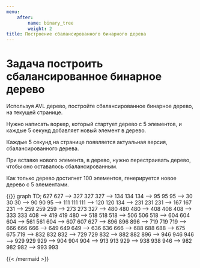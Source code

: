 ```yaml
---
menu:
    after:
        name: binary_tree
        weight: 2
title: Построение сбалансированного бинарного дерева
---
```


# Задача построить сбалансированное бинарное дерево
Используя AVL дерево, постройте сбалансированное бинарное дерево, на текущей странице.

Нужно написать воркер, который стартует дерево с 5 элементов, и каждые 5 секунд добавляет новый элемент в дерево.

Каждые 5 секунд на странице появляется актуальная версия, сбалансированного дерева.

При вставке нового элемента, в дерево, нужно перестраивать дерево, чтобы оно оставалось сбалансированным.

Как только дерево достигнет 100 элементов, генерируется новое дерево с 5 элементами.

{{<mermaid class="text-center">}}
graph TD;
  627
  627 --> 327
  327
  327 --> 134
  134
  134 --> 95
  95
  95 --> 30
  30
  30 --> 90
  90
  95 --> 111
  111
  111 --> 120
  120
  134 --> 231
  231
  231 --> 167
  167
  231 --> 259
  259
  259 --> 273
  273
  327 --> 480
  480
  480 --> 408
  408
  408 --> 333
  333
  408 --> 419
  419
  480 --> 518
  518
  518 --> 506
  506
  518 --> 604
  604
  604 --> 561
  561
  604 --> 607
  607
  627 --> 896
  896
  896 --> 719
  719
  719 --> 666
  666
  666 --> 649
  649
  649 --> 636
  636
  666 --> 688
  688
  688 --> 675
  675
  719 --> 832
  832
  832 --> 729
  729
  832 --> 882
  882
  896 --> 946
  946
  946 --> 929
  929
  929 --> 904
  904
  904 --> 913
  913
  929 --> 938
  938
  946 --> 982
  982
  982 --> 993
  993

{{< /mermaid >}}